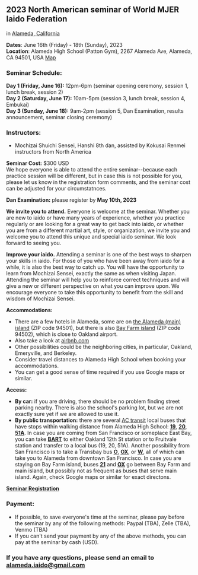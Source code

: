## 2023 North American seminar of World MJER Iaido Federation
in [Alameda, California](https://en.wikipedia.org/wiki/Alameda,_California)

**Dates**: June 16th (Friday) - 18th (Sunday), 2023    
**Location**: Alameda High School (Patton Gym), 2267 Alameda Ave, Alameda, CA 94501, USA [Map](https://goo.gl/maps/UtrPW2up4xpmoCks8)

### Seminar Schedule:
**Day 1 (Friday, June 16):** 12pm-6pm (seminar opening ceremony, session 1, lunch break, session 2)    
**Day 2 (Saturday, June 17):** 10am-5pm (session 3, lunch break, session 4, Embukai)    
**Day 3 (Sunday, June 18):** 9am-2pm (session 5, Dan Examination, results announcement, seminar closing ceremony)    

### Instructors:    
- Mochizai Shuichi Sensei, Hanshi 8th dan, assisted by Kokusai Renmei instructors from North America   

**Seminar Cost:** $300 USD    
We hope everyone is able to attend the entire seminar--because each practice session will be different, but in case this is not possible for you, please let us know in the registration form comments, and the seminar cost can be adjusted for your circumstatnces.

**Dan Examination:** please register by **May 10th, 2023**    

**We invite you to attend.** Everyone is welcome at the seminar. Whether you are new to iaido or have many years of experience, whether you practice regularly or are looking for a great way to get back into iaido, or whether you are from a different martial art, style, or organization, we invite you and welcome you to attend this unique and special iaido seminar. We look forward to seeing you.

**Improve your iaido.** Attending a seminar is one of the best ways to sharpen your skills in iaido. For those of you who have been away from iaido for a while, it is also the best way to catch up. You will have the opportunity to learn from Mochizai Sensei, exactly the same as when visiting Japan. Attending the seminar will help you to reinforce correct techniques and will give a new or different perspective on what you can improve upon. We encourage everyone to take this opportunity to benefit from the skill and wisdom of Mochizai Sensei.

**Accommodations:**
- There are a few hotels in Alameda, some are on [the Alameda (main) island](https://en.wikipedia.org/wiki/Alameda_(island)) (ZIP code 94501), but there is also [Bay Farm island](https://en.wikipedia.org/wiki/Bay_Farm_Island,_Alameda,_California) (ZIP code 94502), which is close to Oakland airport.    
- Also take a look at [airbnb.com](https://www.airbnb.com/)
- Other possibilities could be the neighboring cities, in particular, Oakland, Emeryville, and Berkeley.    
- Consider travel distances to Alameda High School when booking your accommodations.    
- You can get a good sense of time required if you use Google maps or similar.    

**Access:**
- **By car:** if you are driving, there should be no problem finding street parking nearby. There is also the school's parking lot, but we are not exactly sure yet if we are allowed to use it.
- **By public transportation:** there are several [AC transit](https://www.actransit.org/) local buses that have stops within walking distance from Alameda High School: [**19**](https://www.actransit.org/bus-lines-schedules/19), [**20**](https://www.actransit.org/bus-lines-schedules/20), [**51A**](https://www.actransit.org/bus-lines-schedules/51A). In case you are coming from San Francisco or someplace East Bay, you can take [**BART**](https://www.bart.gov/) to either Oakland 12th St station or to Fruitvale station and transfer to a local bus (19, 20, 51A). Another possibility from San Francisco is to take a Transbay bus [**O**](https://www.actransit.org/bus-lines-schedules/O), [**OX**](https://www.actransit.org/bus-lines-schedules/OX), or [**W**](https://www.actransit.org/bus-lines-schedules/W), all of which can take you to Alameda from downtown San Francisco. In case you are staying on Bay Farm island, buses [**21**](https://www.actransit.org/bus-lines-schedules/21) and [**OX**](https://www.actransit.org/bus-lines-schedules/OX) go between Bay Farm and main island, but possibly not as frequent as buses that serve main island. Again, check Google maps or similar for exact directons.


**[Seminar Registration](https://forms.gle/aQEL4MHb9jvr4BUP7)**

### Payment:
- If possible, to save everyone's time at the seminar, please pay before the seminar by any of the following methods: Paypal (TBA), Zelle (TBA), Venmo (TBA)    
- If you can't send your payment by any of the above methods, you can pay at the seminar by cash (USD).

### If you have any questions, please send an email to alameda.iaido@gmail.com
